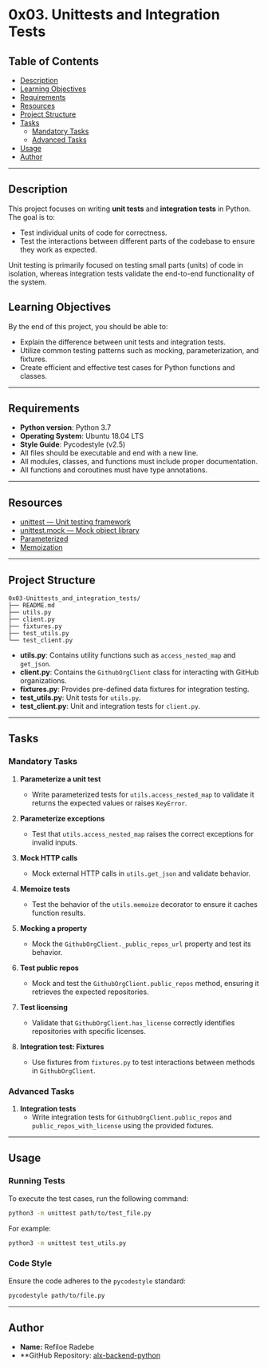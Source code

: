 
# 0x03. Unittests and Integration Tests

## Table of Contents

- [Description](#description)
- [Learning Objectives](#learning-objectives)
- [Requirements](#requirements)
- [Resources](#resources)
- [Project Structure](#project-structure)
- [Tasks](#tasks)
  - [Mandatory Tasks](#mandatory-tasks)
  - [Advanced Tasks](#advanced-tasks)
- [Usage](#usage)
- [Author](#author)

---

## Description

This project focuses on writing **unit tests** and **integration tests** in Python. The goal is to:

- Test individual units of code for correctness.
- Test the interactions between different parts of the codebase to ensure they work as expected.

Unit testing is primarily focused on testing small parts (units) of code in isolation, whereas integration tests validate the end-to-end functionality of the system.

## Learning Objectives

By the end of this project, you should be able to:

- Explain the difference between unit tests and integration tests.
- Utilize common testing patterns such as mocking, parameterization, and fixtures.
- Create efficient and effective test cases for Python functions and classes.

---

## Requirements

- **Python version**: Python 3.7
- **Operating System**: Ubuntu 18.04 LTS
- **Style Guide**: Pycodestyle (v2.5)
- All files should be executable and end with a new line.
- All modules, classes, and functions must include proper documentation.
- All functions and coroutines must have type annotations.

---

## Resources

- [unittest — Unit testing framework](https://docs.python.org/3/library/unittest.html)
- [unittest.mock — Mock object library](https://docs.python.org/3/library/unittest.mock.html)
- [Parameterized](https://pypi.org/project/parameterized/)
- [Memoization](https://en.wikipedia.org/wiki/Memoization)

---

## Project Structure

```plaintext
0x03-Unittests_and_integration_tests/
├── README.md
├── utils.py
├── client.py
├── fixtures.py
├── test_utils.py
└── test_client.py
```

- **utils.py**: Contains utility functions such as `access_nested_map` and `get_json`.
- **client.py**: Contains the `GithubOrgClient` class for interacting with GitHub organizations.
- **fixtures.py**: Provides pre-defined data fixtures for integration testing.
- **test_utils.py**: Unit tests for `utils.py`.
- **test_client.py**: Unit and integration tests for `client.py`.

---

## Tasks

### Mandatory Tasks

1. **Parameterize a unit test**
    - Write parameterized tests for `utils.access_nested_map` to validate it returns the expected values or raises `KeyError`.

2. **Parameterize exceptions**
    - Test that `utils.access_nested_map` raises the correct exceptions for invalid inputs.

3. **Mock HTTP calls**
    - Mock external HTTP calls in `utils.get_json` and validate behavior.

4. **Memoize tests**
    - Test the behavior of the `utils.memoize` decorator to ensure it caches function results.

5. **Mocking a property**
    - Mock the `GithubOrgClient._public_repos_url` property and test its behavior.

6. **Test public repos**
    - Mock and test the `GithubOrgClient.public_repos` method, ensuring it retrieves the expected repositories.

7. **Test licensing**
    - Validate that `GithubOrgClient.has_license` correctly identifies repositories with specific licenses.

8. **Integration test: Fixtures**
    - Use fixtures from `fixtures.py` to test interactions between methods in `GithubOrgClient`.

### Advanced Tasks

1. **Integration tests**
    - Write integration tests for `GithubOrgClient.public_repos` and `public_repos_with_license` using the provided fixtures.

---

## Usage

### Running Tests

To execute the test cases, run the following command:

```bash
python3 -m unittest path/to/test_file.py
```

For example:

```bash
python3 -m unittest test_utils.py
```

### Code Style

Ensure the code adheres to the `pycodestyle` standard:

```bash
pycodestyle path/to/file.py
```

---

## Author

- **Name:** Refiloe Radebe
- **GitHub Repository: [alx-backend-python](https://github.com/kweenDev/alx-backend-python/tree/main/0x03-Unittests_and_integration_tests)
